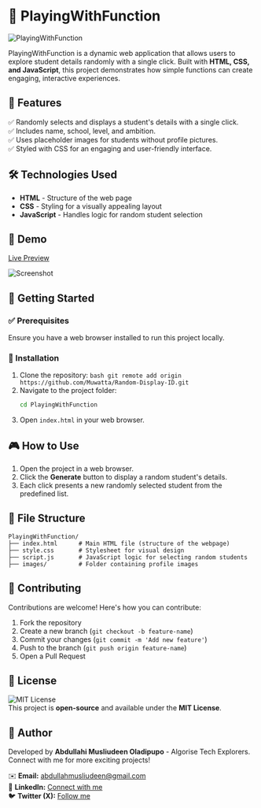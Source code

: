 # 🎲 PlayingWithFunction

![PlayingWithFunction](https://your-image-link.com/banner.png)

PlayingWithFunction is a dynamic web application that allows users to explore student details randomly with a single click. Built with **HTML, CSS, and JavaScript**, this project demonstrates how simple functions can create engaging, interactive experiences.

## 🚀 Features  
✅ Randomly selects and displays a student's details with a single click.  
✅ Includes name, school, level, and ambition.  
✅ Uses placeholder images for students without profile pictures.  
✅ Styled with CSS for an engaging and user-friendly interface.  

## 🛠️ Technologies Used

- **HTML** - Structure of the web page
- **CSS** - Styling for a visually appealing layout
- **JavaScript** - Handles logic for random student selection

## 🎥 Demo  
[Live Preview](https://random-display-of-id.netlify.app/)

![Screenshot](https://res.cloudinary.com/dee5edoss/image/upload/c_thumb,w_200,g_face/v1741404797/Screenshot_2025-03-08_043058_rrrzou.png)

## 🚀 Getting Started

### ✅ Prerequisites
Ensure you have a web browser installed to run this project locally.

### 🔧 Installation

1. Clone the repository:
   ```bash git remote add origin https://github.com/Muwatta/Random-Display-ID.git   ```
2. Navigate to the project folder:
   ```bash
   cd PlayingWithFunction
   ```
3. Open `index.html` in your web browser.

## 🎮 How to Use

1. Open the project in a web browser.
2. Click the **Generate** button to display a random student's details.
3. Each click presents a new randomly selected student from the predefined list.

## 📁 File Structure  
```
PlayingWithFunction/
├── index.html      # Main HTML file (structure of the webpage)
├── style.css       # Stylesheet for visual design
├── script.js       # JavaScript logic for selecting random students
├── images/         # Folder containing profile images
```

## 🤝 Contributing  
Contributions are welcome! Here's how you can contribute:  
1. Fork the repository  
2. Create a new branch (`git checkout -b feature-name`)  
3. Commit your changes (`git commit -m 'Add new feature'`)  
4. Push to the branch (`git push origin feature-name`)  
5. Open a Pull Request  

## 📜 License  
![MIT License](https://img.shields.io/badge/License-MIT-blue.svg)  
This project is **open-source** and available under the **MIT License**.

## 👤 Author
Developed by **Abdullahi Musliudeen Oladipupo** - Algorise Tech Explorers. Connect with me for more exciting projects!

✉️ **Email:** [abdullahmusliudeen@gmail.com](mailto:abdullahmusliudeen@gmail.com)  
💼 **LinkedIn:** [Connect with me](https://www.linkedin.com/in/abdullahi-musliudeen-64435a239/)  
🐦 **Twitter (X):** [Follow me](https://x.com/MusliudeenAbdu1)  


